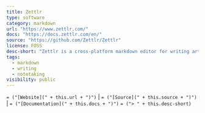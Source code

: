 ```yaml
---
title: Zettlr
type: software
category: markdown
url: "https://www.zettlr.com/"
docs: "https://docs.zettlr.com/en/"
source: "https://github.com/Zettlr/Zettlr"
license: FOSS
desc-short: "Zettlr is a cross-platform markdown editor for writing articles, ebooks, and general content. It is inspired by the [Zettelkasten](https://en.wikipedia.org/wiki/Zettelkasten \"wikipedia:Zettelkasten\") system for note-taking and personal knowledge management. It supports autocorrection, snippets, localization, math formulae, citations, presentations (through reveal.js framework), and custom templates.\n"
tags:
  - markdown
  - writing
  - notetaking
visibility: public
---
```

`= ("[Website](" + this.url + ")")` |  `= ("[Source](" + this.source + ")")` | `= ("[Documentation](" + this.docs + ")")`
`= ("> " + this.desc-short)`